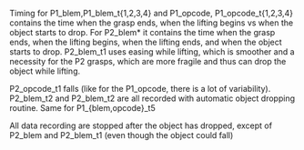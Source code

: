Timing for P1_blem,P1_blem_t{1,2,3,4} and P1_opcode, P1_opcode_t{1,2,3,4} contains the time when the grasp ends, when the lifting begins vs when the object starts to drop.
For P2_blem* it contains the time when the grasp ends, when the lifting begins, when the lifting ends, and when the object starts to drop. P2_blem_t1 uses easing while lifting, which is smoother and a necessity for the P2 grasps, which are more fragile and thus can drop the object while lifting.

P2_opcode_t1 falls (like for the P1_opcode, there is a lot of variability).
P2_blem_t2 and  P2_blem_t2 are all recorded with automatic object dropping routine.
Same for P1_{blem,opcode}_t5

All data recording are stopped after the object has dropped, except of P2_blem and P2_blem_t1 (even though the object could fall)